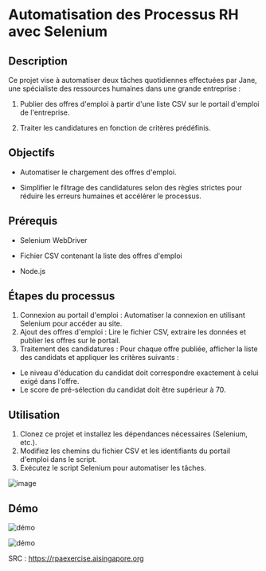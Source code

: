 # Automatisation des Processus RH avec Selenium

## Description

Ce projet vise à automatiser deux tâches quotidiennes effectuées par Jane, une spécialiste des ressources humaines dans une grande entreprise :


1. Publier des offres d'emploi à partir d'une liste CSV sur le portail d'emploi de l'entreprise.

2. Traiter les candidatures en fonction de critères prédéfinis.


## Objectifs

- Automatiser le chargement des offres d'emploi.

- Simplifier le filtrage des candidatures selon des règles strictes pour réduire les erreurs humaines et accélérer le processus.


## Prérequis

- Selenium WebDriver

- Fichier CSV contenant la liste des offres d'emploi

- Node.js


## Étapes du processus

1. Connexion au portail d'emploi : Automatiser la connexion en utilisant Selenium pour accéder au site.
2. Ajout des offres d'emploi : Lire le fichier CSV, extraire les données et publier les offres sur le portail.
3. Traitement des candidatures : Pour chaque offre publiée, afficher la liste des candidats et appliquer les critères suivants :
- Le niveau d'éducation du candidat doit correspondre exactement à celui exigé dans l'offre.
- Le score de pré-sélection du candidat doit être supérieur à 70.
## Utilisation
1. Clonez ce projet et installez les dépendances nécessaires (Selenium, etc.).
2. Modifiez les chemins du fichier CSV et les identifiants du portail d'emploi dans le script.
3. Exécutez le script Selenium pour automatiser les tâches.

![image](https://github.com/user-attachments/assets/c20db60b-2499-4354-9c33-db2eb6d3ab7f)

##  Démo

![démo](https://github.com/user-attachments/assets/4b16f343-8237-45fb-b763-e10f088b7f89)

![démo](https://github.com/user-attachments/assets/1df4992f-1014-4a62-8cc6-808045cb0d45)




SRC :  https://rpaexercise.aisingapore.org
